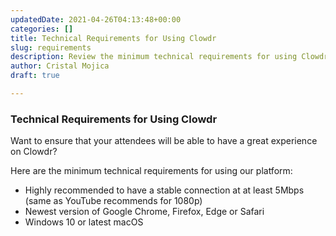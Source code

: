 ```yaml
---
updatedDate: 2021-04-26T04:13:48+00:00
categories: []
title: Technical Requirements for Using Clowdr
slug: requirements
description: Review the minimum technical requirements for using Clowdr
author: Cristal Mojica
draft: true

---
```

### Technical Requirements for Using Clowdr

Want to ensure that your attendees will be able to have a great experience on Clowdr?

Here are the minimum technical requirements for using our platform:

* Highly recommended to have a stable connection at at least 5Mbps (same as YouTube recommends for 1080p)
* Newest version of Google Chrome, Firefox, Edge or Safari
* Windows 10 or latest macOS